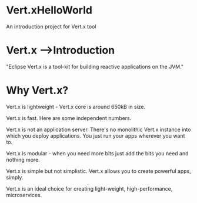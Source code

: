# Vert.xHelloWorld
An introduction project for Vert.x tool

# Vert.x -->Introduction
 "Eclipse Vert.x is a tool-kit for building reactive applications on the JVM."
 
# Why Vert.x?
 Vert.x is lightweight - Vert.x core is around 650kB in size.
 
 Vert.x is fast. Here are some independent numbers.
 
 Vert.x is not an application server. There's no monolithic Vert.x instance into which you deploy applications. You just run your apps wherever you want to.
 
 Vert.x is modular - when you need more bits just add the bits you need and nothing more.
 
 Vert.x is simple but not simplistic. Vert.x allows you to create powerful apps, simply.
 
 Vert.x is an ideal choice for creating light-weight, high-performance, microservices.